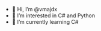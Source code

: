 - 👋 Hi, I’m @vmajdx
- 👀 I’m interested in C# and Python
- 🌱 I’m currently learning C#

<!---
vmajdx/vmajdx is a ✨ special ✨ repository because its `README.md` (this file) appears on your GitHub profile.
You can click the Preview link to take a look at your changes.
--->
